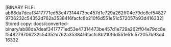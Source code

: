 [BINARY FILE: ab88da7deaf3417771ed53e47314473be457d1e729a262ff04e79dc8ef548279706232c54352d762a3538416facfc8b210f6d551e51c572057b93d416332]
Stored copy: docs/converted-binary/ab88da7deaf3417771ed53e47314473be457d1e729a262ff04e79dc8ef548279706232c54352d762a3538416facfc8b210f6d551e51c572057b93d416332
